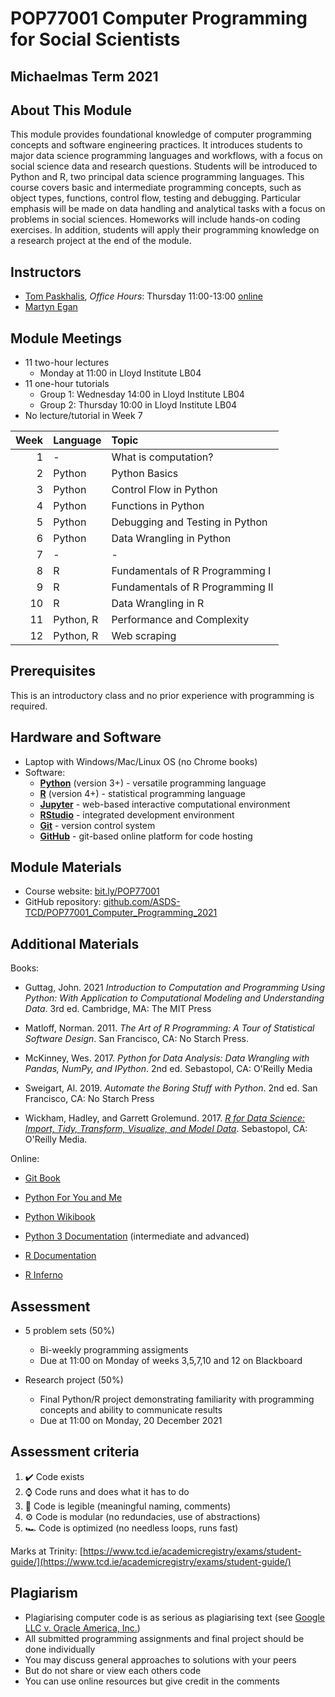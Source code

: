 # POP77001 Computer Programming for Social Scientists

## Michaelmas Term 2021

## About This Module

This module provides foundational knowledge of computer programming concepts and software engineering practices. It introduces students to major data science programming languages and workflows, with a focus on social science data and research questions. Students will be introduced to Python and R, two principal data science programming languages. This course covers basic and intermediate programming concepts, such as object types, functions, control flow, testing and debugging. Particular emphasis will be made on data handling and analytical tasks with a focus on problems in social sciences. Homeworks will include hands-on coding exercises. In addition, students will apply their programming knowledge on a research project at the end of the module.

## Instructors

- [Tom Paskhalis](mailto:tom.paskhalis@tcd.ie), *Office Hours*: Thursday 11:00-13:00  [online](https://outlook.office365.com/owa/calendar/TomPaskhalis@TCDUD.onmicrosoft.com/bookings/)
- [Martyn Egan](mailto:eganm9@tcd.ie)

## Module Meetings

- 11 two-hour lectures
    - Monday at 11:00 in Lloyd Institute LB04
- 11 one-hour tutorials
    - Group 1: Wednesday 14:00 in Lloyd Institute LB04
    - Group 2: Thursday 10:00 in Lloyd Institute LB04
- No lecture/tutorial in Week 7

|   Week | Language   | Topic                            |
|-------:|:-----------|:---------------------------------|
|      1 | -          | What is computation?             |
|      2 | Python     | Python Basics                    |
|      3 | Python     | Control Flow in Python           |
|      4 | Python     | Functions in Python              |
|      5 | Python     | Debugging and Testing in Python  |
|      6 | Python     | Data Wrangling in Python         |
|      7 | -          | -                                |
|      8 | R          | Fundamentals of R Programming I  |
|      9 | R          | Fundamentals of R Programming II |
|     10 | R          | Data Wrangling in R              |
|     11 | Python, R  | Performance and Complexity       |
|     12 | Python, R  | Web scraping                     |   

## Prerequisites

This is an introductory class and no prior experience with programming is required.

## Hardware and Software

- Laptop with Windows/Mac/Linux OS (no Chrome books)
- Software:
    - [**Python**](https://www.python.org/) (version 3+) - versatile programming language
    - [**R**](https://cran.r-project.org/) (version 4+) - statistical programming language
    - [**Jupyter**](https://jupyter.org/) - web-based interactive computational environment
    - [**RStudio**](https://www.rstudio.com/) - integrated development environment
    - [**Git**](https://git-scm.com/) - version control system
    - [**GitHub**](https://github.com/) - git-based online platform for code hosting

## Module Materials

- Course website: [bit.ly/POP77001](https://bit.ly/POP77001)
- GitHub repository: [github.com/ASDS-TCD/POP77001_Computer_Programming_2021](https://github.com/ASDS-TCD/POP77001_Computer_Programming_2021)

## Additional Materials

Books:

- Guttag, John. 2021 *Introduction to Computation and Programming Using Python: With Application to Computational Modeling and Understanding Data*. 3rd ed. Cambridge, MA: The MIT Press

- Matloff, Norman. 2011. *The Art of R Programming: A Tour of Statistical Software Design*. San Francisco, CA: No Starch Press.

- McKinney, Wes. 2017. *Python for Data Analysis: Data Wrangling with Pandas, NumPy, and IPython*. 2nd ed. Sebastopol, CA: O'Reilly Media

- Sweigart, Al. 2019. *Automate the Boring Stuff with Python*. 2nd ed. San Francisco, CA: No Starch Press

- Wickham, Hadley, and Garrett Grolemund. 2017. [*R for Data Science: Import, Tidy, Transform, Visualize, and Model Data*](http://r4ds.had.co.nz/). Sebastopol, CA: O'Reilly Media.

Online:

- [Git Book](https://git-scm.com/book/en/v2)

- [Python For You and Me](https://pymbook.readthedocs.io/en/latest/)

- [Python Wikibook](https://en.wikibooks.org/wiki/Python_Programming)

- [Python 3 Documentation](https://docs.python.org/3/) (intermediate and advanced)

- [R Documentation](https://rdrr.io/)

- [R Inferno](https://www.burns-stat.com/pages/Tutor/R_inferno.pdf)

## Assessment

- 5 problem sets (50%)
    - Bi-weekly programming assigments
    - Due at 11:00 on Monday of weeks 3,5,7,10 and 12 on Blackboard

- Research project (50%)
    - Final Python/R project demonstrating familiarity with programming concepts and ability to communicate results
    - Due at 11:00 on Monday, 20 December 2021
    
## Assessment criteria

1. ✔️ Code exists
2. ⌚ Code runs and does what it has to do
3. 📜 Code is legible (meaningful naming, comments)
4. ⚙️ Code is modular (no redundacies, use of abstractions)
5. 🏎️ Code is optimized (no needless loops, runs fast)

Marks at Trinity: [https://www.tcd.ie/academicregistry/exams/student-guide/](https://www.tcd.ie/academicregistry/exams/student-guide/)

## Plagiarism

- Plagiarising computer code is as serious as plagiarising text (see [Google LLC v. Oracle America, Inc.](https://en.wikipedia.org/wiki/Google_LLC_v._Oracle_America%2C_Inc.))
- All submitted programming assignments and final project should be done individually
- You may discuss general approaches to solutions with your peers
- But do not share or view each others code
- You can use online resources but give credit in the comments 
